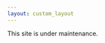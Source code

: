 ```yaml
---
layout: custom_layout
---
```


This site is under maintenance.

<!-- Thank you for attending our workshop! This site is for accessing all the material for the workshop, and will stay up until (when?). To respect all the people who contributed to these presentations, we ask that you please do not distribute the content you can find here.

We would appreciate if you could fill in this [feedback form](...) to let us know how to improve the workshop if we hold it again in future.

----
### Prof. Niels Kjaergaard: Engaging Academic Talks
1. [presentation 1](https://www.dropbox.com/s/l71ssnhzi8t55ad/Development%20of%20a%20customized%20two-photon%20microscope%20for%20imaging%20brain%20activity%20in%20rodents.mp4?dl=0)
1. [presentation 2](files/test.png)


### Steve Ting: Effectively Communicating Research to the Ceneral Public
stuff

### Dr. Anna Garden: Creating and Presenting Academic Posters
stuff 2 


![logo](MESAlogoHR.png "MESA")
-->
